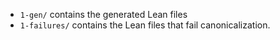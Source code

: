 - `1-gen/` contains the generated Lean files
- `1-failures/` contains the Lean files that fail canonicalization.



